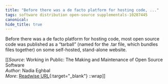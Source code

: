 ```yaml
---
title: "Before there was a de facto platform for hosting code, ..."
tags: software distribution open-source supplementals-10287445
canonical: 
hide_title: true
---
```


Before there was a de facto platform for hosting code, most open source code was published as a “tarball” (named for the .tar file, which bundles files together) on some self-hosted, stand-alone website.


[[_Source_: Working in Public: The Making and Maintenance of Open Source Software<br>
_Author_: Nadia Eghbal<br>
_More_: [Readwise URL](https://readwise.io/open/359312343){:target="_blank"}
::wrap]]